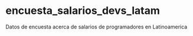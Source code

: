 # encuesta_salarios_devs_latam
Datos de encuesta acerca de salarios de programadores en Latinoamerica
